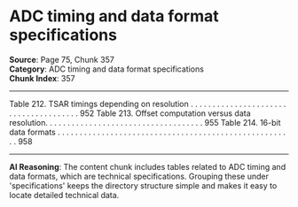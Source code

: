 # ADC timing and data format specifications

**Source**: Page 75, Chunk 357  
**Category**: ADC timing and data format specifications  
**Chunk Index**: 357

---

Table 212. TSAR timings depending on resolution . . . . . . . . . . . . . . . . . . . . . . . . . . . . . . . . . . . . . . 952
Table 213. Offset computation versus data resolution. . . . . . . . . . . . . . . . . . . . . . . . . . . . . . . . . . . . 955
Table 214. 16-bit data formats . . . . . . . . . . . . . . . . . . . . . . . . . . . . . . . . . . . . . . . . . . . . . . . . . . . . . . 958

---

**AI Reasoning**: The content chunk includes tables related to ADC timing and data formats, which are technical specifications. Grouping these under 'specifications' keeps the directory structure simple and makes it easy to locate detailed technical data.
